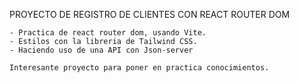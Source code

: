 PROYECTO DE REGISTRO DE CLIENTES CON REACT ROUTER DOM

    - Practica de react router dom, usando Vite.
    - Estilos con la libreria de Tailwind CSS.
    - Haciendo uso de una API con Json-server

    Interesante proyecto para poner en practica conocimientos.
